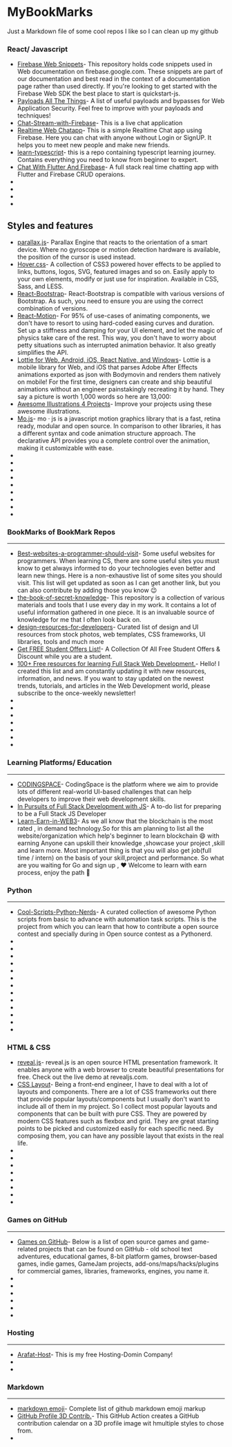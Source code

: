 # MyBookMarks
Just a Markdown file of some cool repos I like so I can clean up my github


### React/ Javascript
* [Firebase Web Snippets](https://github.com/firebase/snippets-web)- This repository holds code snippets used in Web documentation on firebase.google.com. These snippets are part of our documentation and best read in the context of a documentation page rather than used directly. If you're looking to get started with the Firebase Web SDK the best place to start is quickstart-js.
* [Payloads All The Things](https://github.com/swisskyrepo/PayloadsAllTheThings)- A list of useful payloads and bypasses for Web Application Security. Feel free to improve with your payloads and techniques!
* [Chat-Stream-with-Firebase](https://github.com/Freedisch/Chat-Stream-with-Firebase)- This is a live chat application
* [Realtime Web Chatapp](https://github.com/devXprite/Chat-World)- This is a simple Realtime Chat app using Firebase. Here you can chat with anyone without Login or SignUP. It helps you to meet new people and make new friends.
* [learn-typescript](https://github.com/Mutesa-Cedric/learn-typescript)- this is a repo containing typescript learning journey. Contains everything you need to know from beginner to expert.
* [Chat With Flutter And Firebase](https://github.com/Umar-Waseem/Chat-Flutter-Firebase)- A full stack real time chatting app with Flutter and Firebase CRUD operaions.
* []()
* []()
* []()
* []()

Styles and features
---
* [parallax.js](https://github.com/wagerfield/parallax)- Parallax Engine that reacts to the orientation of a smart device. Where no gyroscope or motion detection hardware is available, the position of the cursor is used instead.
* [Hover.css](https://github.com/IanLunn/Hover)- A collection of CSS3 powered hover effects to be applied to links, buttons, logos, SVG, featured images and so on. Easily apply to your own elements, modify or just use for inspiration. Available in CSS, Sass, and LESS.
* [React-Bootstrap](https://github.com/react-bootstrap/react-bootstrap)- React-Bootstrap is compatible with various versions of Bootstrap. As such, you need to ensure you are using the correct combination of versions.
* [React-Motion](https://github.com/chenglou/react-motion)- For 95% of use-cases of animating components, we don't have to resort to using hard-coded easing curves and duration. Set up a stiffness and damping for your UI element, and let the magic of physics take care of the rest. This way, you don't have to worry about petty situations such as interrupted animation behavior. It also greatly simplifies the API.
* [Lottie for Web, Android, iOS, React Native, and Windows](https://github.com/airbnb/lottie-web)- Lottie is a mobile library for Web, and iOS that parses Adobe After Effects animations exported as json with Bodymovin and renders them natively on mobile!
For the first time, designers can create and ship beautiful animations without an engineer painstakingly recreating it by hand. They say a picture is worth 1,000 words so here are 13,000:
* [Awesome Illustrations 4 Projects](https://github.com/Anmol-Baranwal/Awesome-Illustrations-4Projects)- Improve your projects using these awesome illustrations. 
* [Mo.js](https://github.com/mojs/mojs)- mo · js is a javascript motion graphics library that is a fast, retina ready, modular and open source. In comparison to other libraries, it has a different syntax and code animation structure approach. The declarative API provides you a complete control over the animation, making it customizable with ease.
* []()
* []()
* []()
* []()
* []()
* []()
* []()
* []()
* []()

### BookMarks of BookMark Repos
---
* [Best-websites-a-programmer-should-visit](https://github.com/sdmg15/Best-websites-a-programmer-should-visit)- Some useful websites for programmers. When learning CS, there are some useful sites you must know to get always informed to do your technologies even better and learn new things. Here is a non-exhaustive list of some sites you should visit. This list will get updated as soon as I can get another link, but you can also contribute by adding those you know 😉
* [the-book-of-secret-knowledge](https://github.com/trimstray/the-book-of-secret-knowledge)- This repository is a collection of various materials and tools that I use every day in my work. It contains a lot of useful information gathered in one piece. It is an invaluable source of knowledge for me that I often look back on.
* [design-resources-for-developers](https://github.com/bradtraversy/design-resources-for-developers)- Curated list of design and UI resources from stock photos, web templates, CSS frameworks, UI libraries, tools and much more
* [Get FREE Student Offers List!](https://github.com/ShreyamMaity/student-offers)- A Collection Of All Free Student Offers & Discount while you are a student.
* [100+ Free resources for learning Full Stack Web Development.](https://github.com/bmorelli25/Become-A-Full-Stack-Web-Developer)- Hello! I created this list and am constantly updating it with new resources, information, and news. If you want to stay updated on the newest trends, tutorials, and articles in the Web Development world, please subscribe to the once-weekly newsletter!
* []()
* []()
* []()
* []()
* []()
* []()
* []()
### Learning Platforms/ Education 
---
* [CODINGSPACE](https://github.com/rishipurwar1/coding-space)- CodingSpace is the platform where we aim to provide lots of different real-world UI-based challenges that can help developers to improve their web development skills.
* [In Pursuits of Full Stack Development with JS](https://github.com/siwalikm/Prep-for-Full-Stack-JS)- A to-do list for preparing to be a Full Stack JS Developer
* [Learn-Earn-in-WEB3](https://github.com/Vikash-8090-Yadav/Learn-Earn-in-WEB3)- As we all know that the blockchain is the most rated , in demand technology.So for this am planning to list all the website/organization which help's beginner to learn blockchain 😄 with earning Anyone can upskill their knowledge ,showcase your project ,skill and learn more. Most important thing is that you will also get job(full time / intern) on the basis of your skill,project and performance. So what are you waiting for Go and sign up , ♥️ Welcome to learn with earn process, enjoy the path 🤟

### Python
---
* [Cool-Scripts-Python-Nerds](https://github.com/amandp13/Cool-Scripts-Python-Nerds)- A curated collection of awesome Python scripts from basic to advance with automation task scripts. This is the project from which you can learn that how to contribute a open source contest and specially during in Open source contest as a Pythonerd.
* []()
* []()
* []()
* []()
* []()
* []()
* []()
* []()
* []()
* []()
* []()
* []()
* []()

### HTML & CSS
* [reveal.js](https://github.com/hakimel/reveal.js)- reveal.js is an open source HTML presentation framework. It enables anyone with a web browser to create beautiful presentations for free. Check out the live demo at revealjs.com.
* [CSS Layout](https://github.com/phuocng/csslayout)- Being a front-end engineer, I have to deal with a lot of layouts and components. There are a lot of CSS frameworks out there that provide popular layouts/components but I usually don't want to include all of them in my project.
So I collect most popular layouts and components that can be built with pure CSS. They are powered by modern CSS features such as flexbox and grid.
They are great starting points to be picked and customized easily for each specific need. By composing them, you can have any possible layout that exists in the real life.
* []()
* []()
* []()
* []()
* []()
* []()
* []()
* []()

### Games on GitHub
---
* [Games on GitHub](https://github.com/leereilly/games)- Below is a list of open source games and game-related projects that can be found on GitHub - old school text adventures, educational games, 8-bit platform games, browser-based games, indie games, GameJam projects, add-ons/maps/hacks/plugins for commercial games, libraries, frameworks, engines, you name it.
* []()
* []()
* []()
* []()
* []()
* []()


### Hosting
---
* [Arafat-Host](https://github.com/proarafat/host)- This is my free Hosting-Domin Company!
* []()
* []()

### Markdown
---
* [markdown emoji](https://gist.github.com/rxaviers/7360908)- Complete list of github markdown emoji markup
* [GitHub Profile 3D Contrib.](https://github.com/yoshi389111/github-profile-3d-contrib)- This GitHub Action creates a GitHub contribution calendar on a 3D profile image wit hmultiple styles to chose from.
* []()
